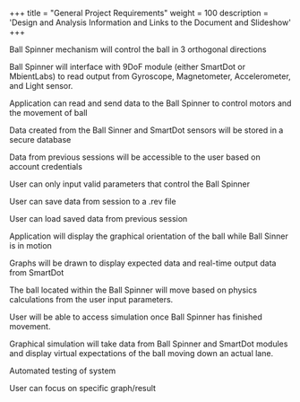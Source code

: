 +++
title = "General Project Requirements"
weight = 100
description = 'Design and Analysis Information and Links to the Document and Slideshow'
+++

Ball Spinner mechanism will control the ball in 3 orthogonal directions

Ball Spinner will interface with 9DoF module (either SmartDot or MbientLabs) to read output from Gyroscope, Magnetometer, Accelerometer, and Light sensor.

Application can read and send data to the Ball Spinner to control motors and the movement of ball

Data created from the Ball Sinner and SmartDot sensors will be stored in a secure database 

Data from previous sessions will be accessible to the user based on account credentials

User can only input valid parameters that control the Ball Spinner

User can save data from session to a .rev file 

User can load saved data from previous session 

Application will display the graphical orientation of the ball while Ball Sinner is in motion

Graphs will be drawn to display expected data and real-time output data from SmartDot 

The ball located within the Ball Spinner will move based on physics calculations from the user input parameters.

User will be able to access simulation once Ball Spinner has finished movement.

Graphical simulation will take data from Ball Spinner and SmartDot modules and display virtual expectations of the ball moving down an actual lane. 

Automated testing of system

User can focus on specific graph/result
